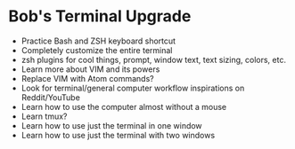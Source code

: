 # Bob's Terminal Upgrade
- Practice Bash and ZSH keyboard shortcut
- Completely customize the entire terminal 
- zsh plugins for cool things, prompt, window text, text sizing, colors, etc.
- Learn more about VIM and its powers
- Replace VIM with Atom commands?
- Look for terminal/general computer workflow inspirations on Reddit/YouTube
- Learn how to use the computer almost without a mouse
- Learn tmux?
- Learn how to use just the terminal in one window
- Learn how to use just the terminal with two windows
